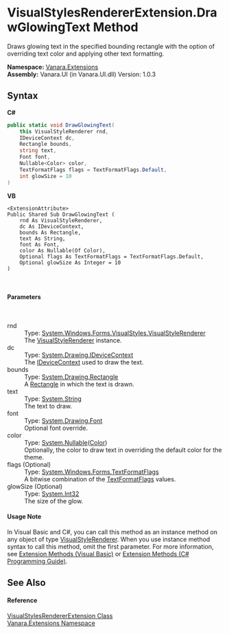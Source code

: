 # VisualStylesRendererExtension.DrawGlowingText Method 
 

Draws glowing text in the specified bounding rectangle with the option of overriding text color and applying other text formatting.

**Namespace:**&nbsp;<a href="9abe54ff-18ce-e333-beed-30e855655381">Vanara.Extensions</a><br />**Assembly:**&nbsp;Vanara.UI (in Vanara.UI.dll) Version: 1.0.3

## Syntax

**C#**<br />
``` C#
public static void DrawGlowingText(
	this VisualStyleRenderer rnd,
	IDeviceContext dc,
	Rectangle bounds,
	string text,
	Font font,
	Nullable<Color> color,
	TextFormatFlags flags = TextFormatFlags.Default,
	int glowSize = 10
)
```

**VB**<br />
``` VB
<ExtensionAttribute>
Public Shared Sub DrawGlowingText ( 
	rnd As VisualStyleRenderer,
	dc As IDeviceContext,
	bounds As Rectangle,
	text As String,
	font As Font,
	color As Nullable(Of Color),
	Optional flags As TextFormatFlags = TextFormatFlags.Default,
	Optional glowSize As Integer = 10
)
```

<br />

#### Parameters
&nbsp;<dl><dt>rnd</dt><dd>Type: <a href="http://msdn2.microsoft.com/en-us/library/s6tzc66d" target="_blank">System.Windows.Forms.VisualStyles.VisualStyleRenderer</a><br />The <a href="http://msdn2.microsoft.com/en-us/library/s6tzc66d" target="_blank">VisualStyleRenderer</a> instance.</dd><dt>dc</dt><dd>Type: <a href="http://msdn2.microsoft.com/en-us/library/43zaxb10" target="_blank">System.Drawing.IDeviceContext</a><br />The <a href="http://msdn2.microsoft.com/en-us/library/43zaxb10" target="_blank">IDeviceContext</a> used to draw the text.</dd><dt>bounds</dt><dd>Type: <a href="http://msdn2.microsoft.com/en-us/library/1zk39146" target="_blank">System.Drawing.Rectangle</a><br />A <a href="http://msdn2.microsoft.com/en-us/library/1zk39146" target="_blank">Rectangle</a> in which the text is drawn.</dd><dt>text</dt><dd>Type: <a href="http://msdn2.microsoft.com/en-us/library/s1wwdcbf" target="_blank">System.String</a><br />The text to draw.</dd><dt>font</dt><dd>Type: <a href="http://msdn2.microsoft.com/en-us/library/hcb9kaf8" target="_blank">System.Drawing.Font</a><br />Optional font override.</dd><dt>color</dt><dd>Type: <a href="http://msdn2.microsoft.com/en-us/library/b3h38hb0" target="_blank">System.Nullable</a>(<a href="http://msdn2.microsoft.com/en-us/library/14w97wkc" target="_blank">Color</a>)<br />Optionally, the color to draw text in overriding the default color for the theme.</dd><dt>flags (Optional)</dt><dd>Type: <a href="http://msdn2.microsoft.com/en-us/library/63ykz3w5" target="_blank">System.Windows.Forms.TextFormatFlags</a><br />A bitwise combination of the <a href="http://msdn2.microsoft.com/en-us/library/63ykz3w5" target="_blank">TextFormatFlags</a> values.</dd><dt>glowSize (Optional)</dt><dd>Type: <a href="http://msdn2.microsoft.com/en-us/library/td2s409d" target="_blank">System.Int32</a><br />The size of the glow.</dd></dl>

#### Usage Note
In Visual Basic and C#, you can call this method as an instance method on any object of type <a href="http://msdn2.microsoft.com/en-us/library/s6tzc66d" target="_blank">VisualStyleRenderer</a>. When you use instance method syntax to call this method, omit the first parameter. For more information, see <a href="http://msdn.microsoft.com/en-us/library/bb384936.aspx">Extension Methods (Visual Basic)</a> or <a href="http://msdn.microsoft.com/en-us/library/bb383977.aspx">Extension Methods (C# Programming Guide)</a>.

## See Also


#### Reference
<a href="5e4a9e29-0aad-8001-c167-4f6bc1cbad58">VisualStylesRendererExtension Class</a><br /><a href="9abe54ff-18ce-e333-beed-30e855655381">Vanara.Extensions Namespace</a><br />